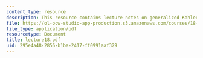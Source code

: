 ```yaml
---
content_type: resource
description: This resource contains lecture notes on generalized Kahler geometry.
file: https://ol-ocw-studio-app-production.s3.amazonaws.com/courses/18-969-topics-in-geometry-dirac-geometry-fall-2006/295e4a482856b1ba2417ff0991aaf329_lecture18.pdf
file_type: application/pdf
resourcetype: Document
title: lecture18.pdf
uid: 295e4a48-2856-b1ba-2417-ff0991aaf329
---
```

